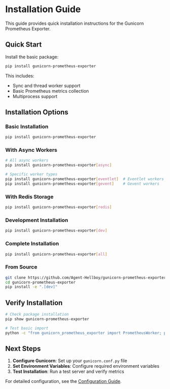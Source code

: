# Installation Guide

This guide provides quick installation instructions for the Gunicorn Prometheus Exporter.

## Quick Start

Install the basic package:

```bash
pip install gunicorn-prometheus-exporter
```

This includes:
- Sync and thread worker support
- Basic Prometheus metrics collection
- Multiprocess support

## Installation Options

### Basic Installation

```bash
pip install gunicorn-prometheus-exporter
```

### With Async Workers

```bash
# All async workers
pip install gunicorn-prometheus-exporter[async]

# Specific worker types
pip install gunicorn-prometheus-exporter[eventlet]  # Eventlet workers
pip install gunicorn-prometheus-exporter[gevent]    # Gevent workers
```

### With Redis Storage

```bash
pip install gunicorn-prometheus-exporter[redis]
```

### Development Installation

```bash
pip install gunicorn-prometheus-exporter[dev]
```

### Complete Installation

```bash
pip install gunicorn-prometheus-exporter[all]
```

### From Source

```bash
git clone https://github.com/Agent-Hellboy/gunicorn-prometheus-exporter.git
cd gunicorn-prometheus-exporter
pip install -e ".[dev]"
```

## Verify Installation

```bash
# Check package installation
pip show gunicorn-prometheus-exporter

# Test basic import
python -c "from gunicorn_prometheus_exporter import PrometheusWorker; print('Installation successful')"
```

## Next Steps

1. **Configure Gunicorn**: Set up your `gunicorn.conf.py` file
2. **Set Environment Variables**: Configure required environment variables
3. **Test Installation**: Run a test server and verify metrics

For detailed configuration, see the [Configuration Guide](components/config/configuration.md).
